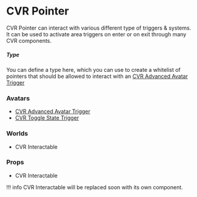 # CVR Pointer
CVR Pointer can interact with various different type of triggers & systems.  
It can be used to activate area triggers on enter or on exit through many CVR components.

##### Type
You can define a type here, which you can use to create a whitelist of pointers that should be allowed to interact with
an [CVR Advanced Avatar Trigger](aas-trigger.md#allowed-types)

### Avatars
- [CVR Advanced Avatar Trigger](aas-trigger.md)
- [CVR Toggle State Trigger](state-trigger.md)

### Worlds
- CVR Interactable

### Props
- CVR Interactable

!!! info
    CVR Interactable will be replaced soon with its own component.